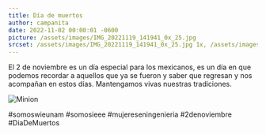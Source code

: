 ```yaml
---
title: Día de muertos
author: campanita
date: 2022-11-02 00:00:01 -0600
picture: /assets/images/IMG_20221119_141941_0x_25.jpg
srcset: /assets/images/IMG_20221119_141941_0x_25.jpg 1x, /assets/images/IMG_20221119_141941_1x_25.jpg 2x, /assets/images/IMG_20221119_141941_2x_25.jpg 4x, /assets/images/IMG_20221119_141941_4x_25.jpg 8x
---
```

El 2 de noviembre es un día especial para los mexicanos, es un día en que podemos recordar a aquellos que ya se fueron y saber que regresan y nos acompañan en estos días. Mantengamos vivas nuestras tradiciones.

![Minion](/assets/images/n.jpg)

#somoswieunam #somosieee #mujereseningenieria #2denoviembre #DiaDeMuertos